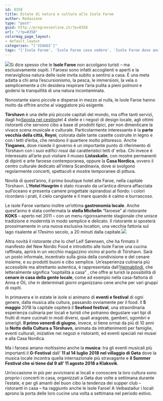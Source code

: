 ```yaml
---
id: 8358
title: Estate di natura e cultura alle Isole Faroe
author: Redazione
type: "post"
guid: http://progressonline.it/?p=8358
url: "/?p=8358"
colormag_page_layout:
- default_layout
categories: "['VIAGGI']"
tags: "['Isole Faroe', 'Isole Faroe cosa vedere', 'Isole Faroe dove andare', 'Isole Faroe turismo', 'Isole Faroe viaggi']"
---
```


![](https://progressonline.it/wp-content/uploads/2018/04/074-Lundar-ÓlavurFredriksen-300x193.jpg)Si dice spesso che le **Isole Faroe** non accolgano turisti – ma esclusivamente ospiti. I Faroesi sono infatti accoglienti e aperti e la meravigliosa natura delle isole invita subito a sentirsi a casa. È una meta adatta a chi ama l’escursionismo, la pesca, le immersioni, la vela o semplicemente a chi desidera respirare l’aria pulita a pieni polmoni e godersi la tranquillità di una natura incontaminata.

Nonostante siano piccole e disperse in mezzo al nulla, le Isole Faroe hanno molto da offrire anche al viaggiatore più esigente.

**Tórshavn** è una delle più piccole capitali del mondo, ma offre tanti servizi, dagli ho[Sposta nel cestino](https://progressonline.it/wp-admin/post.php?post=8354&action=trash&_wpnonce=1002cda083)tel 4 stelle e i negozi di design locale, agli ottimi ristoranti che servono cibo a base di prodotti tipici, per non dimenticare la vivace scena musicale e culturale. Particolarmente interessante è la **parte vecchia della città, Reyni**, colorata dalle tante casette costruite in legno e con i tetti d’erba, che rendono il quartiere molto pittoresco. Anche **Tinganes**, dove risiede il governo è un importante punto di riferimento di Tórshavn con i suoi edifici rossi dai caratteristici tetti d’ erba. Chi invece è interessato all’arte può visitare il museo **Listaskalin**, con mostre permanenti di dipinti e arte faroese contemporanea, oppure la **Casa Nordica**, ovvero il centro culturale dedicato all’intera Scandinavia, dove si svolgono regolarmente concerti, spettacoli e mostre temporanee di pittura.

Novità di quest’anno, il primo boutique hotel alle Faroe, nella capitale Tórshavn. L’**Hotel Havgrím** è stato ricavato da un’antica dimora affacciata sull’oceano e presenta camere progettate ispirandosi al fiordo: i colori ricordano i prati, il cielo cangiante e il mare quando è calmo e burrascoso.

Le isole Faroe vantano inoltre un’ottima **gastronomia locale**. Anche quest’anno è stata confermata la **stella Michelin** “faroese” al ristorante **KOKS** – aperto nel 2011 – con un menu rigorosamente stagionale che unisce tradizione e modernità in modo semplice e delicato. Il ristorante si sposterà prossimamente in una nuova esclusiva location, una vecchia fattoria sul lago risalente al 17esimo secolo, a 20 minuti dalla capitale.![](https://progressonline.it/wp-content/uploads/2018/04/Faroe_Olavur-Fredriksen-300x200.jpg)

Altra novità il ristorante che lo chef Leif Sørensen, che ha firmato il manifesto del New Nordic Food e introdotto alle Isole Faroe una cucina raffinata, aprirà in un vecchio magazzino vicino al porto di Tórshavn. Sarà un posto informale, incentrato sulla gioia della condivisione e del cenare insieme, e su prodotti buoni e cibo semplice. Un’esperienza culinaria più accessibile ma altrettanto autentica, è rappresentata dall’[Heimablíndi](https://visitfaroeislands.com/see-do/dining/heimablidni), che letteralmente significa “ospitalità a casa” , che offre ai turisti la possibilità di **cenare in casa della gente locale**, come ad esempio nella casa-fattoria di Anna e Óli, che in determinati giorni organizzano cene anche per vari gruppi di ospiti.

In primavera e in estate le isole si animano di **eventi e festival** di ogni genere, dalla musica alla cultura, passando ovviamente per il food. Il **5 maggio** 2018 la capitale ospiterà il **Seafood festival**, una straordinaria esperienza culinaria per locali e turisti che potranno degustare vari tipi di frutti di mare cucinati in modi diversi, quali aragoste, gamberi, sgombri e smerigli. **Il primo venerdì di giugno**, invece, si tiene ormai da più di 10 anni la **Notte della Cultura a Tórshavn**, animata da intrattenimenti per famiglie, eventi culturali, iniziative nei negozi e ristoranti, ed eventi speciali nei musei e alla Casa Nordica.

Ma i faroesi amano moltissimo anche la **musica**: tra gli eventi musicali più importanti il **G-Festival** dall’ **11 al 14 luglio 2018 nel villaggio di Gøta** dove la musica locale incontra quella internazionale più stravagante e **il Summer Festival che si tiene dal 9 all’ 11 agosto 2018 a Klaksvik**.

Un’occasione in più per avvicinarsi ai locali e conoscere la loro cultura sono proprio i concerti in casa, organizzati a Gøta due volte a settimana durante l’estate, e per gli amanti del buon cibo la tendenza dei supper club – ristoranti in casa – ha raggiunto anche le Isole Faroe! A Velbastaður i locali aprono la porta delle loro cucine una volta a settimana nel periodo estivo.